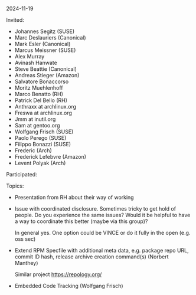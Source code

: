 2024-11-19

Invited:

- Johannes Segitz (SUSE)
- Marc Deslauriers (Canonical)
- Mark Esler (Canonical)
- Marcus Meissner (SUSE)
- Alex Murray
- Avinash Hanwate
- Steve Beattie (Canonical)
- Andreas Stieger (Amazon)
- Salvatore Bonaccorso
- Moritz Muehlenhoff
- Marco Benatto (RH)
- Patrick Del Bello (RH)
- Anthraxx at archlinux.org
- Freswa at archlinux.org
- Jmm at inutil.org
- Sam at gentoo.org
- Wolfgang Frisch (SUSE)
- Paolo Perego (SUSE)
- Filippo Bonazzi (SUSE)
- Frederic (Arch)
- Frederick Lefebvre (Amazon)
- Levent Polyak (Arch)

Participated:


Topics:
- Presentation from RH about their way of working

- Issue with coordinated disclosure. Sometimes tricky to get hold of people.  Do you experience the same issues?
  Would it be helpful to have a way to coordinate this better (maybe via this group)?

  In general yes. One option could be VINCE or do it fully in the open (e.g. oss sec)

- Extend RPM Specfile with additional meta data, e.g. package repo URL, commit ID hash, release archive creation command(s) (Norbert Manthey)

  Similar project https://repology.org/

- Embedded Code Tracking (Wolfgang Frisch)

